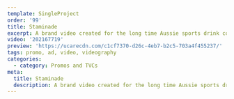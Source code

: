 ```yaml
---
template: SingleProject
order: '99'
title: Staminade
excerpt: A brand video created for the long time Aussie sports drink company Staminade.
video: '202167719'
preview: 'https://ucarecdn.com/c1cf7370-d26c-4eb7-b2c5-703a4f455237/'
tags: promo, ad, video, videography
categories:
  - category: Promos and TVCs
meta:
  title: Staminade
  description: A brand video created for the long time Aussie sports drink company Staminade.
---
```

